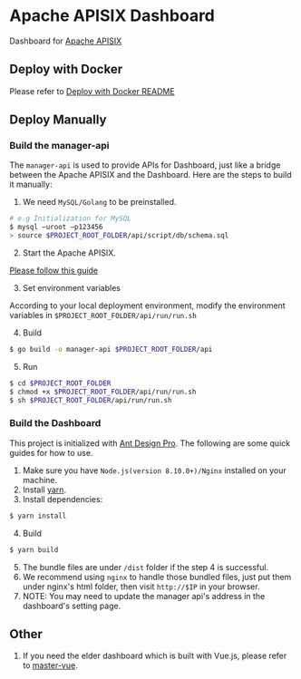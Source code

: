<!--
#
# Licensed to the Apache Software Foundation (ASF) under one or more
# contributor license agreements.  See the NOTICE file distributed with
# this work for additional information regarding copyright ownership.
# The ASF licenses this file to You under the Apache License, Version 2.0
# (the "License"); you may not use this file except in compliance with
# the License.  You may obtain a copy of the License at
#
#     http://www.apache.org/licenses/LICENSE-2.0
#
# Unless required by applicable law or agreed to in writing, software
# distributed under the License is distributed on an "AS IS" BASIS,
# WITHOUT WARRANTIES OR CONDITIONS OF ANY KIND, either express or implied.
# See the License for the specific language governing permissions and
# limitations under the License.
#
-->

# Apache APISIX Dashboard

Dashboard for [Apache APISIX](https://github.com/apache/apisix-dashboard)

## Deploy with Docker

Please refer to [Deploy with Docker README](./compose/README.md)

## Deploy Manually

### Build the manager-api

The `manager-api` is used to provide APIs for Dashboard, just like a bridge between the Apache APISIX and the Dashboard. Here are the steps to build it manually:

1. We need `MySQL/Golang` to be preinstalled.

```sh
# e.g Initialization for MySQL
$ mysql –uroot –p123456 
> source $PROJECT_ROOT_FOLDER/api/script/db/schema.sql
```

2. Start the Apache APISIX.

[Please follow this guide](https://github.com/apache/apisix#configure-and-installation)

3. Set environment variables

According to your local deployment environment, modify the environment variables in `$PROJECT_ROOT_FOLDER/api/run/run.sh`

4. Build

```sh
$ go build -o manager-api $PROJECT_ROOT_FOLDER/api
```

5. Run

```sh
$ cd $PROJECT_ROOT_FOLDER
$ chmod +x $PROJECT_ROOT_FOLDER/api/run/run.sh
$ sh $PROJECT_ROOT_FOLDER/api/run/run.sh
```

### Build the Dashboard

This project is initialized with [Ant Design Pro](https://pro.ant.design). The following are some quick guides for how to use.

1. Make sure you have `Node.js(version 8.10.0+)/Nginx` installed on your machine.
2. Install [yarn](https://yarnpkg.com/).
3. Install dependencies:

```sh
$ yarn install
```

4. Build

```sh
$ yarn build
```

5. The bundle files are under `/dist` folder if the step 4 is successful.
6. We recommend using `nginx` to handle those bundled files, just put them under nginx's html folder, then visit `http://$IP` in your browser.
7. NOTE: You may need to update the manager api's address in the dashboard's setting page.

## Other

1. If you need the elder dashboard which is built with Vue.js, please refer to [master-vue](https://github.com/apache/apisix-dashboard/tree/master-vue).
